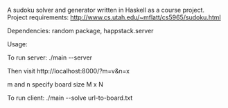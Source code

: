 A sudoku solver and generator written in Haskell as a course project.
Project requirements: http://www.cs.utah.edu/~mflatt/cs5965/sudoku.html

Dependencies: random package, happstack.server

Usage:

To run server: ./main --server

Then visit http://localhost:8000/?m=v&n=x

m and n specify board size M x N


To run client: ./main --solve url-to-board.txt

